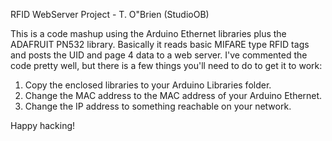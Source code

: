 RFID WebServer Project - T. O"Brien (StudioOB)

This is a code mashup using the Arduino Ethernet libraries plus the 
ADAFRUIT PN532 library. Basically it reads basic MIFARE type RFID
tags and posts the UID and page 4 data to a web server.  I've
commented the code pretty well, but there is a few things you'll
need to do to get it to work:

1) Copy the enclosed libraries to your Arduino Libraries folder.
2) Change the MAC address to the MAC address of your Arduino Ethernet.
3) Change the IP address to something reachable on your network.

Happy hacking!
